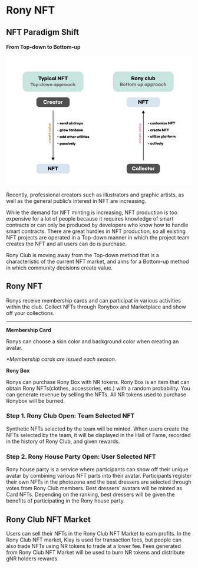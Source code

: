 # Rony NFT

## **NFT Paradigm Shift**

#### From Top-down to Bottom-up

![](../../.gitbook/assets/nft.jpg)

Recently, professional creators such as illustrators and graphic artists, as well as the general public’s interest in NFT are increasing.&#x20;

While the demand for NFT minting is increasing, NFT production is too expensive for a lot of people because it requires knowledge of smart contracts or can only be produced by developers who know how to handle smart contracts. There are great hurdles in NFT production, so all existing NFT projects are operated in a Top-down manner in which the project team creates the NFT and all users can do is purchase.

Rony Club is moving away from the Top-down method that is a characteristic of the current NFT market, and aims for a Bottom-up method in which community decisions create value.

## **Rony NFT**

Ronys receive membership cards and can participat in various activities within the club. Collect NFTs through Ronybox and Marketplace and show off your collections.

****

**Membership Card**

Ronys can choose a skin color and background color when creating an avatar.

_\*Membership cards are issued each season._

**Rony Box**

Ronys can purchase Rony Box with NR tokens. Rony Box is an item that can obtain Rony NFTs(clothes, accessories, etc.) with a random probability. You can generate revenue by selling the NFTs. All NR tokens used to purchase Ronybox will be burned.

### Step 1. Rony Club Open: Team Selected NFT

Synthetic NFTs selected by the team will be minted. When users create the NFTs selected by the team, it will be displayed in the Hall of Fame, recorded in the history of Rony Club, and given rewards.

### Step 2. Rony House Party Open: User Selected NFT

Rony house party is a service where participants can show off their unique avatar by combining various NFT parts into their avatar. Participants register their own NFTs in the photozone and the best dressers are selected through votes from Rony Club members. Best dressers’ avatars will be minted as Card NFTs. Depending on the ranking, best dressers will be given the benefits of participating in the Rony house party.

## Rony Club NFT Market

Users can sell their NFTs in the Rony Club NFT Market to earn profits. In the Rony Club NFT market, Klay is used for transaction fees, but people can also trade NFTs using NR tokens to trade at a lower fee. Fees generated from Rony Club NFT Market will be used to burn NR tokens and distribute gNR holders rewards.

